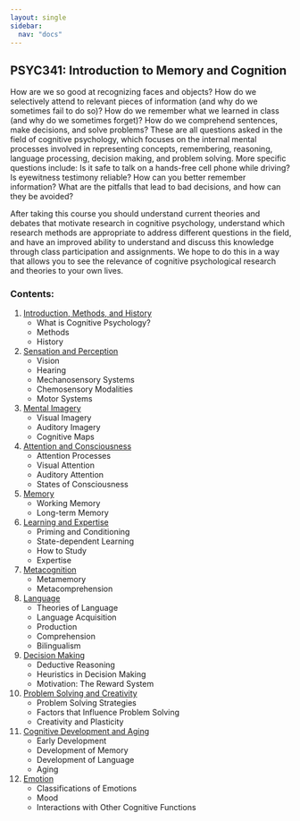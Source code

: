 ```yaml
---
layout: single
sidebar:
  nav: "docs"
---
```

## PSYC341: Introduction to Memory and Cognition


How are we so good at recognizing faces and objects? How do we selectively attend to relevant pieces of information (and why do we sometimes fail to do so)? How do we remember what we learned in class (and why do we sometimes forget)? How do we comprehend sentences, make decisions, and solve problems? These are all questions asked in the field of cognitive psychology, which focuses on the internal mental processes involved in representing concepts, remembering, reasoning, language processing, decision making, and problem solving. More specific questions include: Is it safe to talk on a hands-free cell phone while driving? Is eyewitness testimony reliable? How can you better remember information? What are the pitfalls that lead to bad decisions, and how can they be avoided? 

After taking this course you should understand current theories and debates that motivate research in cognitive psychology, understand which research methods are appropriate to address different questions in the field, and have an improved ability to understand and discuss this knowledge through class participation and assignments. We hope to do this in a way that allows you to see the relevance of cognitive psychological research and theories to your own lives. 

### Contents:

1. [Introduction, Methods, and History](/_pages/intromethods.md)
    * What is Cognitive Psychology?
    * Methods
    * History
2. [Sensation and Perception](/_pages/sensation-perception.md)
    * Vision
    * Hearing
    * Mechanosensory Systems
    * Chemosensory Modalities
    * Motor Systems
3. [Mental Imagery](/_pages/mentalimagery.md)
    * Visual Imagery
    * Auditory Imagery
    * Cognitive Maps
4. [Attention and Consciousness](/_pages/attention-consciousness.md)
    * Attention Processes
    * Visual Attention
    * Auditory Attention
    * States of Consciousness
5. [Memory](/_pages/memory.md)
    * Working Memory
    * Long-term Memory
6. [Learning and Expertise](/_pages/learning-expertise.md)
    * Priming and Conditioning
    * State-dependent Learning
    * How to Study
    * Expertise
7. [Metacognition](/_pages/metacognition.md)
    * Metamemory
    * Metacomprehension
8. [Language](/_pages/language.md)
    * Theories of Language
    * Language Acquisition
    * Production
    * Comprehension
    * Bilingualism
9. [Decision Making](/_pages/decisionmaking.md)
    * Deductive Reasoning
    * Heuristics in Decision Making
    * Motivation: The Reward System
10. [Problem Solving and Creativity](/_pages/problemsolving-creativity.md)
    * Problem Solving Strategies
    * Factors that Influence Problem Solving
    * Creativity and Plasticity
11. [Cognitive Development and Aging](/_pages/cogdev-aging.md)
    * Early Development
    * Development of Memory
    * Development of Language
    * Aging
12. [Emotion](/_pages/emotion.md)
    * Classifications of Emotions
    * Mood
    * Interactions with Other Cognitive Functions

